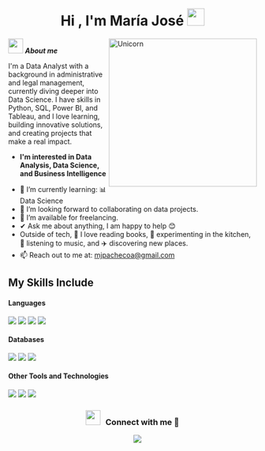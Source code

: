 <h1 align="center">Hi , I'm María José <img src="https://media.giphy.com/media/hvRJCLFzcasrR4ia7z/giphy.gif" width="35"></h1>

<img align="right" width=300px alt="Unicorn" src="https://c.tenor.com/GN73MKBawZYAAAAi/busy-cute.gif" />

<img src="https://media.giphy.com/media/ObNTw8Uzwy6KQ/giphy.gif" width="30px">&nbsp;***About me***

I'm a Data Analyst with a background in administrative and legal management, currently diving deeper into Data Science. I have skills in Python, SQL, Power BI, and Tableau, and I love learning, building innovative solutions, and creating projects that make a real impact.
* **I'm interested in Data Analysis, Data Science, and Business Intelligence**
- 🌱 I’m currently learning:
      📊Data Science
- 👯 I’m looking forward to collaborating on data projects.
- 🤝 I’m available for freelancing.
- ✔ Ask me about anything, I am happy to help 😊
- Outside of tech, 📖 I love reading books, 🍳 experimenting in the kitchen, 🎵 listening to music, and ✈️ discovering new places.
- 📫 Reach out to me at: <a href="mjpachecoa@gmail.com">mjpachecoa@gmail.com

## My Skills Include

<h4> Languages </h4>
<span> 
  <img src="https://img.shields.io/badge/PYTHON-E34F26?style=for-the-bdge&logo=Python5&logoColor=white">
  <img src="https://img.shields.io/badge/SQL-777BB4?style=for-the-bdge&logo=SQL&logoColor=white">
  <img src="https://img.shields.io/badge/POWER_BI-F7DF1E?style=for-the-bdge&logo=PowerBI&logoColor=black">
  <img src="https://img.shields.io/badge/Tableau-ED8B00?style=for-the-bdge&logo=Tableau&logoColor=white">
</span>

<h4> Databases </h4>
<span>
  <img src="https://img.shields.io/badge/MySQL-00000F?style=for-the-badg&logo=MySQL5&logoColor=white">
  <img src="https://img.shields.io/badge/SQLserver-0078D4?style=for-the-bdge&logo=SQLServer5&logoColor=white">
  <img src="https://img.shields.io/badge/MongoDB-E34F26?style=for-the-bdge&logo=MongoDB5&logoColor=white">
</span>

<h4> Other Tools and Technologies </h4>
<span>
  <img src="https://img.shields.io/badge/Xampp-F37623?style=for-the-bdge&logo=Xampp5&logoColor=white">
  <img src="https://img.shields.io/badge/Git-F05032?style=for-the-bdge&logo=Git5&logoColor=white">
  <img src="https://img.shields.io/badge/Flourish-00000F?style=for-the-bdge&logo=Flourish5&logoColor=white">

<h3 align="center" > <img src="https://media.giphy.com/media/iY8CRBdQXODJSCERIr/giphy.gif" width="30" height="30" style="margin-right: 10px;">Connect with me 🤝 </h3>

<p align="center">

 <div align="center"  class="icons-social" style="margin-left: 10px;">
        <a style="margin-left: 10px;"  target="_blank" href="https://www.linkedin.com/in/pachecomj/">
			<img src="https://img.icons8.com/doodle/40/000000/linkedin--v2.png"></a>

